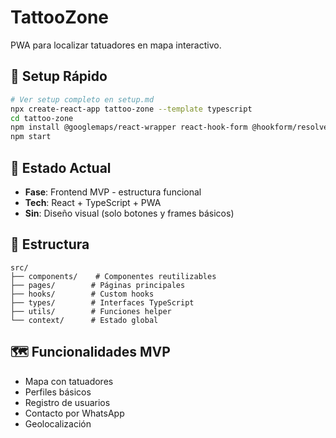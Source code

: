 # TattooZone

PWA para localizar tatuadores en mapa interactivo.

## 🚀 Setup Rápido

```bash
# Ver setup completo en setup.md
npx create-react-app tattoo-zone --template typescript
cd tattoo-zone
npm install @googlemaps/react-wrapper react-hook-form @hookform/resolvers yup react-router-dom
npm start
```

## 🎯 Estado Actual
- **Fase**: Frontend MVP - estructura funcional
- **Tech**: React + TypeScript + PWA
- **Sin**: Diseño visual (solo botones y frames básicos)

## 📁 Estructura
```
src/
├── components/    # Componentes reutilizables
├── pages/        # Páginas principales
├── hooks/        # Custom hooks
├── types/        # Interfaces TypeScript
├── utils/        # Funciones helper
└── context/      # Estado global
```

## 🗺️ Funcionalidades MVP
- Mapa con tatuadores
- Perfiles básicos
- Registro de usuarios
- Contacto por WhatsApp
- Geolocalización
